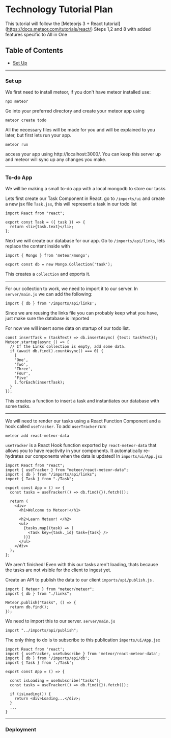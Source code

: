 # Technology Tutorial Plan
This tutorial will follow the [Meteorjs 3 + React tutorial] (https://docs.meteor.com/tutorials/react/) Steps 1,2 and 8 with added features specific to All in One
## Table of Contents
- [Set Up](#set-up)

---
### Set up
We first need to install meteor, if you don't have meteor installed use:
``` 
npx meteor
``` 

Go into your preferred directory and create your meteor app using
```
meteor create todo
```
All the necessary files will be made for you and will be explained to you later, but first lets run your app.
```
meteor run
```
access your app using http://localhost:3000/.
You can keep this server up and meteor will sync up any changes you make.

---
### To-do App
We will be making a small to-do app with a local mongodb to store our tasks

Lets first create our Task Component in React.
go to `/imports/ui` and create a new jsx file `Task.jsx`, this will represent a task in our todo list
```
import React from "react";

export const Task = ({ task }) => {
  return <li>{task.text}</li>;
};
```

Next we will create our database for our app. Go to `/imports/api/links`, lets replace the content inside with 
```
import { Mongo } from 'meteor/mongo';

export const db = new Mongo.Collection('task');
```
This creates a `collection` and exports it.

---
For our collection to work, we need to import it to our server.
In `server/main.js` we can add the following:
```
import { db } from '/imports/api/links';
```
Since we are reusing the links file you can probably keep what you have, just make sure the database is imported

For now we will insert some data on startup of our todo list.
```
const insertTask = (taskText) => db.insertAsync( {text: taskText});
Meteor.startup(async () => {
  // If the Links collection is empty, add some data.
  if (await db.find().countAsync() === 0) {
    [
    'One',
    'Two',
    'Three',
    'Four',
    'Five'
    ].forEach(insertTask);
  }
});
```
This creates a function to insert a task and instantiates our database with some tasks.

---
We will need to render our tasks using a React Function Component and a hook called `useTracker`.
To add `userTracker` run:
```
meteor add react-meteor-data
```

`useTracker` is a React Hook function exported by `react-meteor-data` that allows you to have reactivity in your components. It automatically re-hydrates our components when the data is updated!
In `imports/ui/App.jsx`
```
import React from "react";
import { useTracker } from "meteor/react-meteor-data";
import { db } from "/imports/api/links";
import { Task } from "./Task";

export const App = () => {
  const tasks = useTracker(() => db.find({}).fetch());

  return (
    <div>
      <h1>Welcome to Meteor!</h1>

      <h2>Learn Meteor! </h2>
      <ul>
        {tasks.map((task) => (
          <Task key={task._id} task={task} />
        ))}
      </ul>
    </div>
  );
};
``` 
We aren't finished! Even with this our tasks aren't loading, thats because the tasks are not visible for the client to ingest yet.

Create an API to publish the data to our client
`imports/api/publish.js` .
```
import { Meteor } from "meteor/meteor";
import { db } from "./links";

Meteor.publish("tasks", () => {
  return db.find();
});
```
We need to import this to our server.
`server/main.js`
```
import "../imports/api/publish"; 
```

The only thing to do is to subscribe to this publication
`imports/ui/App.jsx`
```
import React from 'react';
import { useTracker, useSubscribe } from 'meteor/react-meteor-data'; 
import { db } from '/imports/api/db';
import { Task } from './Task';

export const App = () => {

  const isLoading = useSubscribe("tasks");  
  const tasks = useTracker(() => db.find({}).fetch());

  if (isLoading()) {
    return <div>Loading...</div>;
  }
  ...
}
```

---
### Deployment